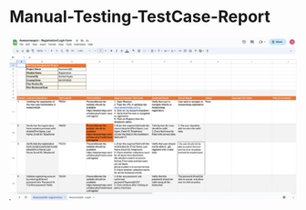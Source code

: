 # Manual-Testing-TestCase-Report
<img src="https://github.com/anchalgupta08/AwesomeQA-UI/blob/main/testcase.png">
